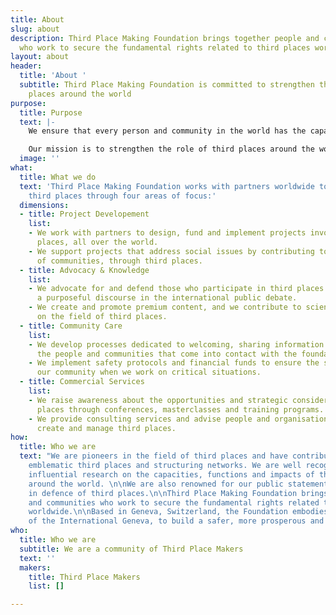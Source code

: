 ```yaml
---
title: About
slug: about
description: Third Place Making Foundation brings together people and communities
  who work to secure the fundamental rights related to third places worldwide.
layout: about
header:
  title: 'About '
  subtitle: Third Place Making Foundation is committed to strengthen the role of third
    places around the world
purpose:
  title: Purpose
  text: |-
    We ensure that every person and community in the world has the capacity to access, create or maintain a third place to meet, to exchange and to shape responses to conflicts, problems and issues in societies.

    Our mission is to strengthen the role of third places around the world by recognising, empowering and supporting the people, organisations, knowledge and tools that constitute third places and their communities.
  image: ''
what:
  title: What we do
  text: 'Third Place Making Foundation works with partners worldwide to strengthen
    third places through four areas of focus:'
  dimensions:
  - title: Project Developement
    list:
    - We work with partners to design, fund and implement projects involving third
      places, all over the world.
    - We support projects that address social issues by contributing to the empowerment
      of communities, through third places.
  - title: Advocacy & Knowledge
    list:
    - We advocate for and defend those who participate in third places and create
      a purposeful discourse in the international public debate.
    - We create and promote premium content, and we contribute to scientific research
      on the field of third places.
  - title: Community Care
    list:
    - We develop processes dedicated to welcoming, sharing information and supporting
      the people and communities that come into contact with the foundation.
    - We implement safety protocols and financial funds to ensure the security of
      our community when we work on critical situations.
  - title: Commercial Services
    list:
    - We raise awareness about the opportunities and strategic considerations of third
      places through conferences, masterclasses and training programs.
    - We provide consulting services and advise people and organisations on how to
      create and manage third places.
how:
  title: Who we are
  text: "We are pioneers in the field of third places and have contributed to many
    emblematic third places and structuring networks. We are well recognised for conducting
    influential research on the capacities, functions and impacts of third places
    around the world. \n\nWe are also renowned for our public statements and interventions
    in defence of third places.\n\nThird Place Making Foundation brings together people
    and communities who work to secure the fundamental rights related to third places
    worldwide.\n\nBased in Geneva, Switzerland, the Foundation embodies the spirit
    of the International Geneva, to build a safer, more prosperous and more just world."
who:
  title: Who we are
  subtitle: We are a community of Third Place Makers
  text: ''
  makers:
    title: Third Place Makers
    list: []

---
```

